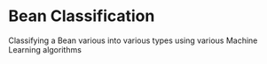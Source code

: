 # Bean Classification 
 Classifying a Bean various into various types using various Machine Learning algorithms
